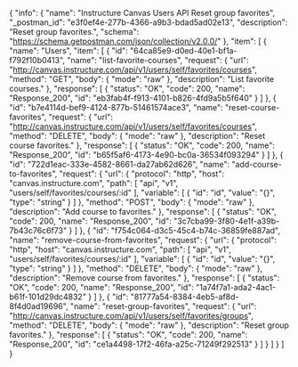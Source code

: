 {
  "info": {
    "name": "Instructure Canvas Users API Reset group favorites",
    "_postman_id": "e3f0ef4e-277b-4366-a9b3-bdad5ad02e13",
    "description": "Reset group favorites.",
    "schema": "https://schema.getpostman.com/json/collection/v2.0.0/"
  },
  "item": [
    {
      "name": "Users",
      "item": [
        {
          "id": "64ca85e9-d0ed-40e1-bf1a-f792f10b0413",
          "name": "list-favorite-courses",
          "request": {
            "url": "http://canvas.instructure.com/api/v1/users/self/favorites/courses",
            "method": "GET",
            "body": {
              "mode": "raw"
            },
            "description": "List favorite courses."
          },
          "response": [
            {
              "status": "OK",
              "code": 200,
              "name": "Response_200",
              "id": "eb3fab4f-f913-4101-b826-4fd9a5b5f640"
            }
          ]
        },
        {
          "id": "b7e4114d-bef9-4124-877b-51461574ace3",
          "name": "reset-course-favorites",
          "request": {
            "url": "http://canvas.instructure.com/api/v1/users/self/favorites/courses",
            "method": "DELETE",
            "body": {
              "mode": "raw"
            },
            "description": "Reset course favorites."
          },
          "response": [
            {
              "status": "OK",
              "code": 200,
              "name": "Response_200",
              "id": "b65f5af6-4173-4e90-bc0a-36534f093294"
            }
          ]
        },
        {
          "id": "722d1eac-333e-4582-8661-da27ab62d626",
          "name": "add-course-to-favorites",
          "request": {
            "url": {
              "protocol": "http",
              "host": "canvas.instructure.com",
              "path": [
                "api",
                "v1",
                "users/self/favorites/courses/:id"
              ],
              "variable": [
                {
                  "id": "id",
                  "value": "{}",
                  "type": "string"
                }
              ]
            },
            "method": "POST",
            "body": {
              "mode": "raw"
            },
            "description": "Add course to favorites."
          },
          "response": [
            {
              "status": "OK",
              "code": 200,
              "name": "Response_200",
              "id": "3c7cba99-3f80-4e1f-a39b-7b43c76c6f73"
            }
          ]
        },
        {
          "id": "f754c064-d3c5-45c4-b74c-36859fe887ad",
          "name": "remove-course-from-favorites",
          "request": {
            "url": {
              "protocol": "http",
              "host": "canvas.instructure.com",
              "path": [
                "api",
                "v1",
                "users/self/favorites/courses/:id"
              ],
              "variable": [
                {
                  "id": "id",
                  "value": "{}",
                  "type": "string"
                }
              ]
            },
            "method": "DELETE",
            "body": {
              "mode": "raw"
            },
            "description": "Remove course from favorites."
          },
          "response": [
            {
              "status": "OK",
              "code": 200,
              "name": "Response_200",
              "id": "1a74f7a1-ada2-4ac1-b61f-101d29dc4832"
            }
          ]
        },
        {
          "id": "81777a54-8384-4eb5-af8d-8f4d0ad19696",
          "name": "reset-group-favorites",
          "request": {
            "url": "http://canvas.instructure.com/api/v1/users/self/favorites/groups",
            "method": "DELETE",
            "body": {
              "mode": "raw"
            },
            "description": "Reset group favorites."
          },
          "response": [
            {
              "status": "OK",
              "code": 200,
              "name": "Response_200",
              "id": "ce1a4498-17f2-46fa-a25c-71249f292513"
            }
          ]
        }
      ]
    }
  ]
}
